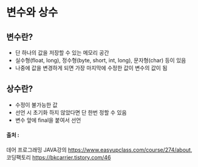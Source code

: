 # 변수와 상수


## 변수란?

- 단 하나의 값을 저장할 수 있는 메모리 공간
- 실수형(float, long), 정수형(byte, short, int, long), 문자형(char) 등이 있음
- 나중에 값을 변경하게 되면 가장 마지막에 수정한 값이 변수의 값이 됨

## 상수란?

- 수정이 불가능한 값
- 선언 시 초기화 하지 않았다면 단 한번 정할 수 있음
- 변수 앞에 final을 붙여서 선언

#### 출처 : 
데어 프로그래밍 JAVA강의 <https://www.easyupclass.com/course/274/about>,  
코딩팩토리 <https://bkcarrier.tistory.com/46>
